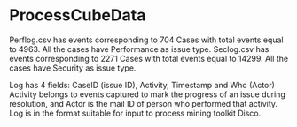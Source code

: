 ProcessCubeData
===============
Perflog.csv has events corresponding to 704 Cases with total events equal to 4963. All the cases have Performance as issue type. 
Seclog.csv has events corresponding to 2271 Cases with total events equal to 14299. All the cases have Security as issue type. 

Log has 4 fields: CaseID (issue ID), Activity, Timestamp and Who (Actor)
Activity belongs to events captured to mark the progress of an issue during resolution, and
Actor is the mail ID of person who performed that activity.
Log is in the format suitable for input to process mining toolkit Disco.
